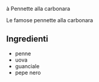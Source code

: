 à Pennette alla carbonara

Le famose pennette alla carbonara

## Ingredienti

* penne
* uova
* guanciale
* pepe nero

